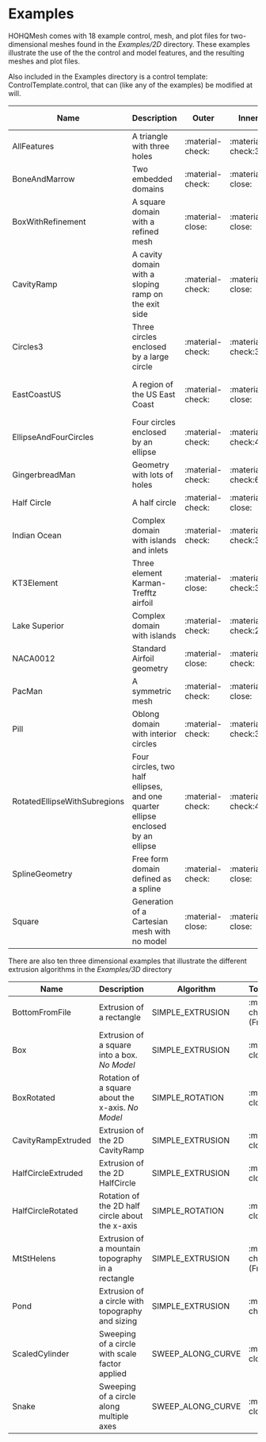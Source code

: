 # Examples

HOHQMesh comes with 18 example control, mesh, and plot files for two-dimensional meshes found in the *Examples/2D* directory. These examples illustrate the use of the the control and model features, and the resulting meshes and plot files.

Also included in the Examples directory is a control template: ControlTemplate.control,
that can (like any of the examples) be modified at will.

| Name        | Description                          | Outer | Inner | Chain | Parametric Eqn | Spline | Line | Circular Arc | Elliptic Arc | Refinement Center | Refinement Line |
| ------------|--------------------------------------|-------|-------|-------|----------------|--------|------|--------------|--------------|-------------------|-----------------|
| AllFeatures  | A triangle with three holes  |:material-check: | :material-check:3 | :material-check: | :material-check: | :material-check: | :material-check: | :material-check: | :material-check: | :material-check:| :material-check:|
| BoneAndMarrow  | Two embedded domains  |:material-check: | :material-close: | :material-close: | :material-check: | :material-close: | :material-close: | :material-close: | :material-close: | :material-close:| :material-close:|
| BoxWithRefinement | A square domain with a refined mesh  | :material-close: | :material-close: | :material-close: | :material-close: | :material-close: | :material-close: | :material-close: | :material-close: | :material-check: | :material-check: |
| CavityRamp  | A cavity domain with a sloping ramp on the exit side  |:material-check: | :material-close: | :material-check: | :material-close: | :material-close: | :material-check: | :material-close: | :material-close: | :material-close:| :material-close:|
| Circles3  | Three circles enclosed by a large circle |:material-check: | :material-check:3 | :material-close: | :material-check: | :material-close: | :material-close: | :material-close: | :material-close: | :material-close:| :material-close:|
| EastCoastUS  | A region of the US East Coast |:material-check: |  :material-close: | :material-check: | :material-close: | :material-check:(From file) | :material-check: | :material-close: | :material-close: | :material-close:| :material-close:|
| EllipseAndFourCircles  | Four circles enclosed by an ellipse |:material-check: | :material-check:4 | :material-close: | :material-check: | :material-close: | :material-close: | :material-close: | :material-close: | :material-close:| :material-close:|
| GingerbreadMan  | Geometry with lots of holes |:material-check: | :material-check:6 | :material-close: | :material-check: | :material-check: | :material-close: | :material-close: | :material-close: | :material-close:| :material-close:|
| Half Circle  | A half circle  |:material-check: | :material-close: | :material-close: | :material-check: | :material-close: | :material-check: | :material-close: | :material-close: | :material-close:| :material-close:|
| Indian Ocean  | Complex domain with islands and inlets  |:material-check: | :material-check:3 | :material-close: | :material-close: | :material-check: | :material-close: | :material-close: | :material-close: | :material-close:| :material-close:|
| KT3Element  | Three element Karman-Trefftz airfoil  |:material-close: | :material-check:3 | :material-close: | :material-close: | :material-check: | :material-close: | :material-close: | :material-close: | :material-close:| :material-close:|
| Lake Superior  | Complex domain with islands  |:material-check: | :material-check:2 | :material-close: | :material-close: | :material-check: | :material-close: | :material-close: | :material-close: | :material-close:| :material-close:|
| NACA0012  | Standard Airfoil geometry  |:material-close: | :material-check: | :material-close: | :material-check: | :material-close: | :material-close: | :material-close: | :material-close: | :material-check:| :material-close:|
| PacMan  | A symmetric mesh  |:material-check: | :material-close: | :material-close: | :material-check: | :material-close: | :material-check: | :material-close: | :material-close: | :material-close:| :material-close:|
| Pill  | Oblong domain with interior circles  |:material-check: | :material-check:3 | :material-check: | :material-close: | :material-close: | :material-close: |:material-close: | :material-close: | :material-close:| :material-close:|
| RotatedEllipseWithSubregions  | Four circles, two half ellipses, and one quarter ellipse enclosed by an ellipse |:material-check: | :material-check:4 | :material-close: | :material-check: | :material-close: | :material-close: | :material-close: | :material-check: | :material-close:| :material-close:|
| SplineGeometry  | Free form domain defined as a spline  |:material-check: | :material-close: | :material-close: | :material-close: | :material-check: | :material-close: |:material-close: | :material-close: | :material-close:| :material-close:|
| Square  | Generation of a Cartesian mesh with no model  |:material-close: | :material-close: | :material-close: | :material-close: | :material-close: | :material-close: | :material-close: | :material-close: | :material-close:| :material-close:|



There are also ten three dimensional examples that illustrate the different extrusion algorithms in the *Examples/3D* directory

| Name | Description | Algorithm| Topography |
|------|-------------|----------|------------|
| BottomFromFile  | Extrusion of a rectangle| SIMPLE_EXTRUSION | :material-check:(From file) |
| Box  | Extrusion of a square into a box. *No Model* | SIMPLE_EXTRUSION | :material-close: |
| BoxRotated  | Rotation of a square about the x-axis. *No Model* | SIMPLE_ROTATION | :material-close: |
| CavityRampExtruded  | Extrusion of the 2D CavityRamp| SIMPLE_EXTRUSION | :material-close: |
| HalfCircleExtruded  | Extrusion of the 2D HalfCircle| SIMPLE_EXTRUSION | :material-close: |
| HalfCircleRotated  | Rotation of the 2D half circle about the x-axis| SIMPLE_ROTATION | :material-close: |
| MtStHelens  | Extrusion of a mountain topography in a rectangle| SIMPLE_EXTRUSION | :material-check:(From file) |
| Pond  | Extrusion of a circle with topography and sizing| SIMPLE_EXTRUSION | :material-check: |
| ScaledCylinder  | Sweeping of a circle with scale factor applied| SWEEP\_ALONG_CURVE | :material-close: |
| Snake  | Sweeping of a circle along multiple axes| SWEEP\_ALONG_CURVE | :material-close: |

